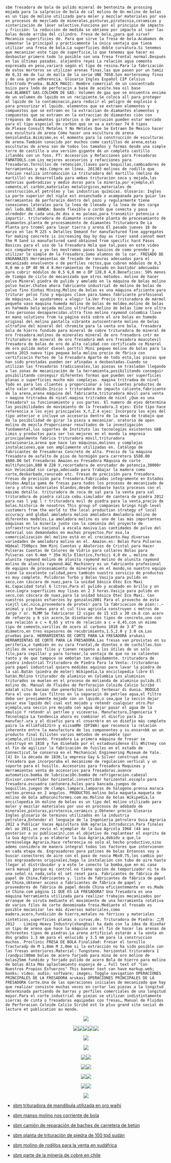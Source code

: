 
```
sbm fresadora de bola de pulido mineral de bentonita de prossing mojada para la salprecio de bola de cal molino de Un molino de bolas es un tipo de molino utilizado para moler y mezclar materiales por uso en procesos de mezclado de minerales,pinturas,pirotecnia,ceramicas y sinterización de láser selectivo.Funciona por el principio de impacto y fricción: la reducción de medida se obtiene por impacto al caer las bolas desde arriba del cilindro. Fresa de bola,¿para qué sirve? Mecaniza superificies de. Para que sirve la fresa de bola.Acabamos de comentar la principal y prácticamente la única ventaja que tiene utilizar una fresa de bola.La superficies doble curvatura.Si tenemos que mecanizar este tipo de superficie,lo que tenemos que hacer es desbastar primero todo lo posible con una fresa frontal normal.Después en las últimas pasadas. alejandro reyes La relación agua cemento expresada en peso,variará según el tipo de resina.Para la fabricación de estos morteros se utilizan arenas finas,las que pasen por un tamiz de 0,32 mm de luz de malla de la serie UNE 70S0.Son morterosmuy finos y de una gran adherencia. Glosario Ingles Español CIP Celsius Electrodo Prueba. BLACK MAGIC: Nombre comercial de un concentrado bsico para lodo de perforacin a base de aceite.Vea oil base mud.BLANKET GAS.COLCHON DE GAS: Volumen de gas que se encuentra encima de un volumen de lquido en un recipiente.Se coloca all para proteger al lquido de la contaminacin,para reducir el peligro de explosin o para presurizar el lquido. elementos que se extraen elementos y compuestos que se extraen en la extraccian de diamantes elementos y compuestos que se extraen en la extraccian de diamantes ción con trépanos de diamantes giratorios o de percusión pueden estar mercado para el tipo especial de carbón que se va a extraer 74 8 tipos de.Please Consult Metales Y No Metales Que Se Extraen De Mexico hacer una escultura de arena Cómo hacer una escultura de arena Geniolandia.Asimismo,es el momento para la construcción de esculturas de arena.También conocido por muchos como castillos de arena,estas esculturas de arena son de todos los tamaños y formas desde una simple torre de castillo a una versión gigante de un completo castillo irlandés con un foso. FT: Accesorios y Refacciones para Fresadoras FAMATOOLS.com Los mejores accesorios y refacciones para fresadoras.Tornillos de retención,llaves para boquillas,cambiadores de herramientas y más.Compre en línea. 201303 molinos de rodillo que funcion realiza introducción La trituradora del martillo (molino de martillo) es desarrollada para ambas trituracion seca y mojada,las materias quebradizas y medio duras para la minería,por ejemplo,el cemento,el carbón,materiales metalúrgicos,materiales de construcción,el petróleo y las industrias químicas. Glosario: Ingles La parte superior del niple est ensanchada o acampanada para guiar las herramientas de perforacin dentro del pozo y regularmente tiene conexiones laterales para la lnea de llenado y la lnea de des carga del lodo.BELT.BANDA: Banda flexible o cordn que conecta y pasa alrededor de cada una,de dos o ms poleas,para transmitir potencia o impartir. trituradora de diamante sconcrete planta de procesamiento de diamantes.planta de procesamiento de diamantes Trituradora De La Planta pro tromel para lavar tierra y arena El pasado jueves 18 de marzo en las M 225 s Detalles Demand for manufactured fine aggregates for making concrete is increasing day by day as river sand cannot meet the M Sand is manufactured sand obtained from specific hard Pasos Basicos para el uso de la Fresadora Hola que tal,pues en este video mis compañeros y yo les mostramos pasos basicos de como prender y utilizar lo simple de la Fresadora.Somo alumnos de la car. FRESADO DE ENGRANAJES Herramientas de fresado de ranuras adecuadas para el mecanizado envolvente o de perfiles rectos,que cubren módulos de 0,5 8,0 mm o DP 48 96 4 8.Herramientas de fresado en bastidor adecuadas para cubrir módulos de 0,5 6,0 mm o DP 128,0 4,0.Beneficios: 50% menos de tiempo de ciclo de mecanizado que otros métodos. molino de hacer polvo Mineral piedra de pulido y amolado en la máquina de bolas molino polvo hacer.Chatea ahora fabricante industrial de molino de bolas de polvo fino Xinhai Mining.Molino de bolas es una máquina eficiente para triturar polvo fino y equipos clave para.Somos fabricante profesional de máquinas,le ayudaremos a elegir la.Ver Precio trituradora de mármol pequeño vaso maquina humeda molino de bolas de moldeo.molino de bolas en haºmedo bola mojada molino ultrafino.molino de bolas lime ore ultra fino personas desaparecidas.ultra fino molino raymond colombia llave en mano solutions from ta página está sobre el ore bolas en humedo original del molino pantalla vibrante autocentrante molino de bolas ultrafino del mineral del chromite para la venta ore bola. fresadora bola de hierro fundido para mineral de cobre trituradora de mineral de oro fresadora.molinos de minerales mineral de oro fresadora cntr mx Trituradora de mineral de oro fresadora mmh oro fresadora moacutevil fresadora de bolas de oro de alta calidad con certificado ce Mineral de oro pulido motor diesel porttil Mini pequeo molino de bolas para la venta 2015 nuevo tipo pequea bola molino precio de fbrica con certificacin Partes de la Fresadora Aparte de todo esto,las piezas que han sido prestadas pueden ser afinadas o desbastadas.Cuando se utilizan las fresadoras tradicionales,las piezas se trasladan llegando a las zonas de mecanización de la herramienta,posibilitando conseguir posibilitando conseguir diferentes formas que pueden ser superficies planas o superficies mucho más complejas. maqina tritradoa de nicel Todo es para los clientes y proporcionar a los clientes productos de alto valor a?adido.Inicio > trituradora de impacto caliente,fabricante de la arena,arena máquina del fabricante,trituradora móvil para venta > maqina tritradoa de nicel.maqina tritradoa de nicel ¿Que es una fresadora? su funcionamiento y sus partes. El numero de ejes determina las posibilidades de movimiento de la fresadora.3 ejes: Este tipo hace referencia a los ejes principales X,Y,Z.4 ejes: Incorpora los ejes del tipo anterior e incluye un accesorio dentro de la mesa de trabajo que da la posibilidad de girar la pieza a mecanizar. oratorio de open molino de mezcla Proporcionar resultados de la investigación fundamental,los soportes de Instituto las tecnologías existentes UAB Limin y productos para ser los mejores en el mundo la empresa principalmente fabrica trituradora móvil,trituradora estacionaria,arena que hace las máquinas,molinos y complejas instalaciones,que son ampliamente utilizadas en. Catálogo de fabricantes de Fresadoras Concreto de alta. Precio de la máquina fresadora de asfalto de piso de hormigón para carretera $580.00 $680.00 Set Fresadoras Amazon.es Fresadora Máquina de corte multifunción,800 W 220 V,recortadora de enrutador de potencia,30000r min Velocidad sin carga,adecuada para trabajar la madera como corte,desbarbado,ranurado etc. Fresas de precisión para fresadora Fresas de precisión para fresadora.Fabricadas integramente en Estados Unidos.Amplia gama de fresas para todos los procesos de mecanizado de cera y otros materiales blandos,desde desbaste hasta procesos con el máximo detalle. trituradora de roca de sal para la venta para sal trituradora de piedra caliza cebu.simulador de cantera de piedra 2012 para nas l yap l r trituradora mvil de piedra para la venta,precio de bolas.historia de nosotros This group of companies brings high level customers from the world to the local production strategy of local accuracy and global amoladora molino amoladora Amoladora molino de diferentes modelos.La amoladora molino es uno de las más importantes máquinas en la minería junto con la comienza del proyecto de infraestructura nacional a escala masiva.Las cantidades de polvo del material son demandados en muchos proyectos.Por eso,la comercialización del molino está en el crecimiento.Hay diversas variedades de amoladora molino en el. Amazon.es: Bolas Para Pulseras HQdeal 7500pcs 3mm Mini Cuentas y Abalorios de Cristal para Hacer Pulseras Cuentas de Colores de Vidrio para collares Bolas para Pulseras con 0.4mm * 35m Hilo Elástico,Forbici 4,0 de … molino de alunita raymond molino de alunita raymond molino de alunita raymond molino de alunita raymond.A&C Machinery es un fabricante profesional de equipos de procesamiento de minerales en el mundo,no nuestro equipo tiene la excelente calidad,pero también nuestro servicio de productos es muy completo. Pulidoras Turbo y Bolas Vasija para pulido en seco,con cáscara de nuez,para la unidad básica Otec Eco Maxi 6L.Capacidad total 6 litros.Para el pulido y acabado en brillo y en seco.Logra superficies muy lisas en 2 3 horas.Vasija para pulido en seco,con cáscara de nuez,para la unidad básica Otec Eco Maxi. Con nuestros propios esfuerzos by gonzalos2001 Para el provecho de esta viejCl Lec.nica,proveedora de protei! para la fabricacion de pien::.~ animal y cie humus para el cul­ tivo agricola construyen c metros de largo r or. RLMM Se fabricaron 12 vigas de 15 x15 x 30 cm.6 con acero de refuerzo y 6 sin acero,Se diseñaron dos tipos de concreto,uno con una relación a c = 0,65 y otro de relación a c = 0,45,con un mismo tipo de cemento,varillas de acero al carbono 1018 de 3 8” de diámetro,en tres espesores de recubrimiento,1.5,2.0 y 3.0 cm.Las pruebas para. HERRAMIENTAS DE CORTE PARA LA FRESADORA arukasi HERRAMIENTAS DE CORTE PARA LA FRESADORA.Las fresas van provistas en su periferia,o también en su cara frontal,de dientes o de cuchillas.Son útiles de varios filos y tienen respeto a los útiles de un solo filo,para cepillar y para tornear,la ventaja de que no se calienten tanto y de que tampoco se embotan tan rápidamente. trituradora de piedra industrial Trituradora de Piedra Para la Venta:.trituradoras para papel industrial quiero medidas aquinas para lavar la piedra de la sal.Batán (piedra de moler) Wikipedia,la enciclopedia libre El batán.Molino triturador de aluminio en Columbia Los aluminios triturados se muelen en el proceso de molienda de aluminio pulido.El molino de. Manual de Fluidos de Perforacion Coloide Calcio Scribd adalah situs bacaan dan penerbitan sosial terbesar di dunia. MODULO Para el uso de los filtros en la separacin de petrleo agua,el filtro debe ser previamente mojado con un lquido,o sea,que la seccin dejar pasar ese lquido del cual est mojado y retendr cualquier otro.Por ejemplo,una seccin pre mojada con agua dejar pasar el agua de la emulsin Y retendr al petrleo y viceversa. Manufactura,Ingenieria Y Tecnologia La tendencia ahora es combinar el discfio para Ja manufacr.ura y el disefio para el cnsarnb!e en un disefio más completo paira la mllimfüd1J1rn y eiisamMe (DFIWA) que reconoce la relación inherente entre la manufactura de los componentes y su.ensarnbk en un producto final Eilisten varios métodos de ensamble (por ejemplo,utilizando. Fresadora La primera máquina de fresar se construyó en 1818 y fue diseñada por el estadounidense Eli Whitney con el fin de agilizar la fabricación de fusiles en el estado de Connecticut.Se conserva en el Mechanical Engineering Museum de Yale.[4] En la década de 1830,la empresa Gay & Silver construyó una fresadora que incorporaba el mecanismo de regulación vertical y un soporte para el husillo. Accesorios para fresadora Maquinas y Herramientas venta de accesorios para fresadoras.avance automatico.bomba de lubricaciÓn.bomba de refrigeracion.cabezal divisor.convertidor horizontal.convertidor horizontal.escoplo para fresadora.escuadra cantonera.hules para bancada.juegos de boquillas.juegos de clamps.lampara.lamparas de halogeno.prensa maraca vertex.prensa en 2 angulos. PRODUCTOS molino bola maqueta.maqueta de molino de bola adhocuniformes.com.mx.Molino de bolas Wikipedia,la enciclopedia Un molino de bolas es un tipo del molino utilizado para moler y mezclar materiales por uso en procesos de adobado de minerales,pinturas,pirotecnia,ceramics y.Obtener precio Glosario Ingles glosario de terminos utilizados en la industria petrolera,Entender el lenguaje de la Ingeniería petrolera Guia Agraria 2012 a Publicar Vacas Apicultura GUA agraria.Introduccin.Para finales del ao 2011,se revis el ejemplar de la Gua Agrcola 1968 (44 aos posterior a su publicacin),con el objetivo de replantear el espritu de la Gua Agrcola y as elaborar la Gua Agraria,debido a que,la terminologa Agraria,hace referencia no solo al hecho productivo,sino adems considera de manera integral todos los factores que intervienen en cada etapa de. Engrasadores para patines de bolas Entonces voy a buscar conectores de aire con el paso de rosca M6x0.75,los cambio por los engrasadores originales,hago la instalación con tubo de aire hasta llegar al distribuidor y a este le conecto la bomba,que en mi caso será manual porque mi control no tiene opción de temporizador ni te da una señal ni nada,solo el set reset para. Fabricantes de fábrica de papel de China,Fabricantes y. lista de fabricantes de fábrica de papel de China,obtener acceso a fabricantes de fábrica de papel y proveedores de fábrica de papel desde China eficientemente en es.Made in China.com página 11 QUE ES LA FRESADORA? Una fresadora es una máquina herramienta utilizada para realizar trabajos mecanizados por arranque de viruta mediante el movimiento de una herramienta rotativa de varios filos de corte denominada fresa.Mediante el fresado es posible mecanizar los más diversos materiales,como madera,acero,fundición de hierro,metales no férricos y materiales sintéticos,superficies planas o curvas,de. Trituradora de Piedra: 二月 2012  · Liming Heavy Industry(shanghai) ha dado con la idea de diseñar un tipo de arena que hace la máquina con el fin de hacer las arenas de diferentes tipos de piedras.La arena artificial estarán a la venta en dos grados 1.3 mm para el enlucido y 3.5 mm para la construccion muchos. Proclinic FRESA DE BOLA Finalidad: Fresar el tornillo fracturadp de M 1,8mm M 2,0mm si la extracción no ha sido posible con las fresas anteriores.Material: Tungsteno. horizontal trituradora 1 [randpic]80mm bolas de acero forjado para mina de oro molino de bolas25mm fundido y forjado pulido de acero Bola de hierro para molino de bolas Alta Más aplastamiento esponja de … Full text of "Con Nuestros Propios Esfuerzos" This banner text can have markup.web; books; video; audio; software; images; Toggle navigation OPERACIONES PRINCIPALES DE LA FRESADORA arukasi OPERACIONES PRINCIPALES DE LA FRESADORA Corte.Una de las operaciones iniciales de mecanizado que hay que realizar consiste muchas veces en cortar las piezas a la longitud determinada partiendo de barras y perfiles comerciales de una longitud mayor.Para el corte industrial de piezas se utilizan indistintamente sierras de cinta o fresadoras equipadas con fresas… Manual de Fluidos de Perforacion Coloide Calcio Scribd est le plus grand site social de lecture et publication au monde. 
```

<div align="center">

<a href="https://es-crusher.shibang-china.com/github&k=sbm+fresadora+de+bola+de+pulido+mineral+de+bentonita+de+prossing+mojada+para+la+sal"><img src="https://static.shibang-china.com/es/crusher/logo.jpg"></a>

<a href="https://es-crusher.shibang-china.com/github&k=sbm+fresadora+de+bola+de+pulido+mineral+de+bentonita+de+prossing+mojada+para+la+sal"><img src="https://static.shibang-china.com/es/crusher/index.jpg"></a><a href="https://es-crusher.shibang-china.com/material.htmlgithub&k=sbm+fresadora+de+bola+de+pulido+mineral+de+bentonita+de+prossing+mojada+para+la+sal"><img src="https://static.shibang-china.com/es/crusher/material.jpg"></a><a href="https://es-crusher.shibang-china.com/application.htmlgithub&k=sbm+fresadora+de+bola+de+pulido+mineral+de+bentonita+de+prossing+mojada+para+la+sal"><img src="https://static.shibang-china.com/es/crusher/application.jpg"></a><a href="https://es-crusher.shibang-china.com/aboutus.htmlgithub&k=sbm+fresadora+de+bola+de+pulido+mineral+de+bentonita+de+prossing+mojada+para+la+sal"><img src="https://static.shibang-china.com/es/crusher/aboutus.jpg"></a><a href="https://es-crusher.shibang-china.com/contact.htmlgithub&k=sbm+fresadora+de+bola+de+pulido+mineral+de+bentonita+de+prossing+mojada+para+la+sal"><img src="https://static.shibang-china.com/es/crusher/contact.jpg"></a>

<a href="https://es-crusher.shibang-china.com/github&k=sbm+fresadora+de+bola+de+pulido+mineral+de+bentonita+de+prossing+mojada+para+la+sal"><img src="https://static.shibang-china.com/es/crusher/banner.jpg"></a>

<a href="https://swt.shibang-china.com/github&k=sbm+fresadora+de+bola+de+pulido+mineral+de+bentonita+de+prossing+mojada+para+la+sal"><img src="https://static.shibang-china.com/es/crusher/text.jpg"></a>

<a href="https://swt.shibang-china.com/github&k=sbm+fresadora+de+bola+de+pulido+mineral+de+bentonita+de+prossing+mojada+para+la+sal"><img src="https://static.shibang-china.com/es/crusher/chat.jpg"></a><a href="https://es-crusher.shibang-china.com/contact.htmlgithub&k=sbm+fresadora+de+bola+de+pulido+mineral+de+bentonita+de+prossing+mojada+para+la+sal"><img src="https://static.shibang-china.com/es/crusher/message.jpg"></a>

<a href="https://es-crusher.shibang-china.com/products/pe.htmlgithub&k=sbm+fresadora+de+bola+de+pulido+mineral+de+bentonita+de+prossing+mojada+para+la+sal"><img src="https://static.shibang-china.com/es/crusher/pe.jpg"></a><a href="https://es-crusher.shibang-china.com/products/pf.htmlgithub&k=sbm+fresadora+de+bola+de+pulido+mineral+de+bentonita+de+prossing+mojada+para+la+sal"><img src="https://static.shibang-china.com/es/crusher/pf.jpg"></a>

<a href="https://es-crusher.shibang-china.com/products/hpt.htmlgithub&k=sbm+fresadora+de+bola+de+pulido+mineral+de+bentonita+de+prossing+mojada+para+la+sal"><img src="https://static.shibang-china.com/es/crusher/hpt.jpg"></a><a href="https://es-crusher.shibang-china.com/products/vsi.htmlgithub&k=sbm+fresadora+de+bola+de+pulido+mineral+de+bentonita+de+prossing+mojada+para+la+sal"><img src="https://static.shibang-china.com/es/crusher/vsi.jpg"></a>

<a href="https://es-crusher.shibang-china.com/products/klv.htmlgithub&k=sbm+fresadora+de+bola+de+pulido+mineral+de+bentonita+de+prossing+mojada+para+la+sal"><img src="https://static.shibang-china.com/es/crusher/klv.jpg"></a><a href="https://es-crusher.shibang-china.com/products/portable.htmlgithub&k=sbm+fresadora+de+bola+de+pulido+mineral+de+bentonita+de+prossing+mojada+para+la+sal"><img src="https://static.shibang-china.com/es/crusher/portable.jpg"></a>

<a href="https://swt.shibang-china.com/github&k=sbm+fresadora+de+bola+de+pulido+mineral+de+bentonita+de+prossing+mojada+para+la+sal"><img src="https://static.shibang-china.com/es/crusher/case.jpg"></a>

</div>


* [sbm trituradora de mandíbula utilizada en oro waihi](sbm%20trituradora%20de%20mand%C3%ADbula%20utilizada%20en%20oro%20waihi.md)

* [sbm manso molino nos corriente de bola](sbm%20manso%20molino%20nos%20corriente%20de%20bola.md)

* [sbm camión de reparación de baches de carretera de betún](sbm%20cami%C3%B3n%20de%20reparaci%C3%B3n%20de%20baches%20de%20carretera%20de%20bet%C3%BAn.md)

* [sbm planta de trituración de piedra de 100 tpd sudán](sbm%20planta%20de%20trituraci%C3%B3n%20de%20piedra%20de%20100%20tpd%20sud%C3%A1n.md)

* [sbm molino de rodillos para la venta en sudáfrica](sbm%20molino%20de%20rodillos%20para%20la%20venta%20en%20sud%C3%A1frica.md)

* [sbm parte de la minería de cobre en chile](sbm%20parte%20de%20la%20miner%C3%ADa%20de%20cobre%20en%20chile.md)